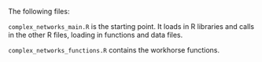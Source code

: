 The following files:

`complex_networks_main.R` is the starting point. It loads in R libraries and calls in the other R files, loading in functions and data files.

`complex_networks_functions.R` contains the workhorse functions.
